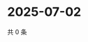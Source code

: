# 2025-07-02

共 0 条

<!-- BEGIN ZHIHUQUESTIONS -->
<!-- 最后更新时间 Wed Jul 02 2025 21:27:05 GMT+0800 (China Standard Time) -->

<!-- END ZHIHUQUESTIONS -->

